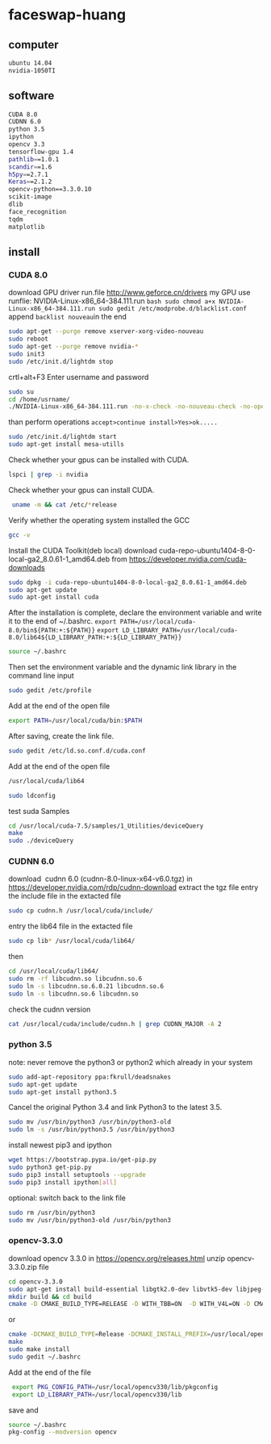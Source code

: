 # faceswap-huang

## computer
```bash
ubuntu 14.04
nvidia-1050TI
```
## software
```bash
CUDA 8.0
CUDNN 6.0
python 3.5
ipython
opencv 3.3
tensorflow-gpu 1.4
pathlib==1.0.1
scandir==1.6
h5py==2.7.1
Keras==2.1.2
opencv-python==3.3.0.10
scikit-image
dlib
face_recognition
tqdm
matplotlib
```
## install
### CUDA 8.0
download GPU driver run.file http://www.geforce.cn/drivers
my GPU use runflie: NVIDIA-Linux-x86_64-384.111.run
``bash
sudo chmod a+x NVIDIA-Linux-x86_64-384.111.run
sudo gedit /etc/modprobe.d/blacklist.conf 
``
append `backlist nouveau`in the end
```bash
sudo apt-get --purge remove xserver-xorg-video-nouveau
sudo reboot
sudo apt-get --purge remove nvidia-*
sudo init3
sudo /etc/init.d/lightdm stop
```
crtl+alt+F3
Enter username and password
```bash
sudo su
cd /home/usrname/
./NVIDIA-Linux-x86_64-384.111.run -no-x-check -no-nouveau-check -no-opengl-files
```
than perform operations `accept>continue install>Yes>ok.....`
```bash
sudo /etc/init.d/lightdm start
sudo apt-get install mesa-utills
```
Check whether your gpus can be installed with CUDA.
```bash
lspci | grep -i nvidia
```
Check whether your gpus can install CUDA.
```bash
 uname -m && cat /etc/*release
```
Verify whether the operating system installed the GCC
```bash
gcc -v
```
Install the CUDA Toolkit(deb local)
download cuda-repo-ubuntu1404-8-0-local-ga2_8.0.61-1_amd64.deb from https://developer.nvidia.com/cuda-downloads
```bash
sudo dpkg -i cuda-repo-ubuntu1404-8-0-local-ga2_8.0.61-1_amd64.deb
sudo apt-get update
sudo apt-get install cuda
```
After the installation is complete, declare the environment variable and write it to the end of ~/.bashrc.
`export PATH=/usr/local/cuda-8.0/bin${PATH:+:${PATH}}` 
`export LD_LIBRARY_PATH=/usr/local/cuda-8.0/lib64${LD_LIBRARY_PATH:+:${LD_LIBRARY_PATH}}`
```bash
source ~/.bashrc
```
Then set the environment variable and the dynamic link library in the command line input
```bash
sudo gedit /etc/profile
```
Add at the end of the open file
```bash
export PATH=/usr/local/cuda/bin:$PATH
```
After saving, create the link file.
```bash
sudo gedit /etc/ld.so.conf.d/cuda.conf
```
Add at the end of the open file
```bash
/usr/local/cuda/lib64
```
```bash
sudo ldconfig
```
test suda Samples
```bash
cd /usr/local/cuda-7.5/samples/1_Utilities/deviceQuery
make
sudo ./deviceQuery
```
### CUDNN 6.0
download  cudnn 6.0 (cudnn-8.0-linux-x64-v6.0.tgz) in https://developer.nvidia.com/rdp/cudnn-download
extract the tgz file 
entry the include file in the extacted file
```bash
sudo cp cudnn.h /usr/local/cuda/include/ 
```
entry the lib64 file in the extacted file
```bash
sudo cp lib* /usr/local/cuda/lib64/ 
```
then
```bash
cd /usr/local/cuda/lib64/
sudo rm -rf libcudnn.so libcudnn.so.6           
sudo ln -s libcudnn.so.6.0.21 libcudnn.so.6     
sudo ln -s libcudnn.so.6 libcudnn.so            
```
check the cudnn version
```bash
cat /usr/local/cuda/include/cudnn.h | grep CUDNN_MAJOR -A 2
```
### python 3.5
note: never remove the python3 or python2 which already in your system
```bash
sudo add-apt-repository ppa:fkrull/deadsnakes  
sudo apt-get update  
sudo apt-get install python3.5 
```
Cancel the original Python 3.4 and link Python3 to the latest 3.5.
```bash
sudo mv /usr/bin/python3 /usr/bin/python3-old  
sudo ln -s /usr/bin/python3.5 /usr/bin/python3 
```
install newest pip3 and ipython
```bash
wget https://bootstrap.pypa.io/get-pip.py  
sudo python3 get-pip.py  
sudo pip3 install setuptools --upgrade  
sudo pip3 install ipython[all] 
```
optional: switch back to the link file
```bash
sudo rm /usr/bin/python3  
sudo mv /usr/bin/python3-old /usr/bin/python3  
```
### opencv-3.3.0
download opencv 3.3.0 in https://opencv.org/releases.html
unzip opencv-3.3.0.zip file
```bash
cd opencv-3.3.0 
sudo apt-get install build-essential libgtk2.0-dev libvtk5-dev libjpeg-dev libtiff4-dev libjasper-dev libopenexr-dev libtbb-dev
mkdir build && cd build 
cmake -D CMAKE_BUILD_TYPE=RELEASE -D WITH_TBB=ON  -D WITH_V4L=ON -D CMAKE_INSTALL_PREFIX=/usr/local/opencv330 .. 
```
or
```bash
cmake -DCMAKE_BUILD_TYPE=Release -DCMAKE_INSTALL_PREFIX=/usr/local/opencv330 PYTHON3_EXECUTABLE = /usr/bin/python3 PYTHON_INCLUDE_DIR = /usr/include/python3.5m PYTHON_INCLUDE_DIR2 = /usr/include/x86_64-linux-gnu/python3.5m PYTHON_LIBRARY = /usr/lib/x86_64-linux-gnu/libpython3.5m.so PYTHON3_NUMPY_INCLUDE_DIRS = /usr/local/lib/python3.5/dist-packages/numpy/core/include/ ..
make 
sudo make install  
sudo gedit ~/.bashrc 
```
Add at the end of the file
```bash
 export PKG_CONFIG_PATH=/usr/local/opencv330/lib/pkgconfig  
 export LD_LIBRARY_PATH=/usr/local/opencv330/lib  
```
save and
```bash
source ~/.bashrc 
pkg-config --modversion opencv 
```
